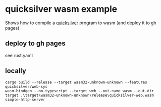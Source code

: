 # quicksilver wasm example
Shows how to compile a [quicksilver](https://github.com/ryanisaacg/quicksilver) program to wasm (and deploy it to gh pages) 

## deploy to gh pages
see rust.yaml

## locally
```
cargo build --release --target wasm32-unknown-unknown --features quicksilver/web-sys
wasm-bindgen --no-typescript --target web --out-name wasm --out-dir target .\target\wasm32-unknown-unknown\release\quicksilver-web.wasm
simple-http-server
```
